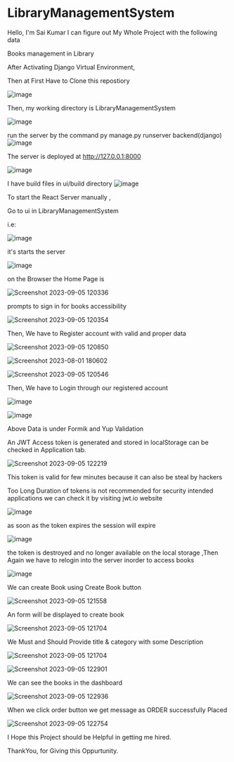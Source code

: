 # LibraryManagementSystem
Hello,
I'm Sai Kumar I can figure out My Whole Project with the following data 

Books management in Library

After Activating Django Virtual Environment,

Then at First Have to Clone this repostiory

![image](https://github.com/Hello-Sai/LibraryManagementSystem/assets/90458132/c98e597d-2bf9-4551-a3f1-ec92de8a923a)





Then, my working directory is  LibraryManagementSystem

![image](https://github.com/Hello-Sai/LibraryManagementSystem/assets/90458132/00ccbfec-5ac1-4931-bd87-cd7678c0ab18)



run the server by the command py manage.py runserver
backend(django)
![image](https://github.com/Hello-Sai/LibraryManagementSystem/assets/90458132/06774dd7-f974-45df-96a9-24729d4d790b)

The server is deployed at http://127.0.0.1:8000

![image](https://github.com/Hello-Sai/LibraryManagementSystem/assets/90458132/462d5d43-2f3d-4615-8259-4d654d19754a)

I have build files in ui/build directory
![image](https://github.com/Hello-Sai/LibraryManagementSystem/assets/90458132/9818088b-1082-4db9-9528-1d4d56d9375c)


To start the React Server manually ,

Go to ui in LibraryManagementSystem

i.e:

![image](https://github.com/Hello-Sai/LibraryManagementSystem/assets/90458132/93891bc0-557b-43cb-a5b4-7086e1e46f33)


it's starts the server

![image](https://github.com/Hello-Sai/LibraryManagementSystem/assets/90458132/bc406c17-6ab8-47ef-b7c8-1ec94782de9e)

on the Browser the Home Page is

![Screenshot 2023-09-05 120336](https://github.com/Hello-Sai/LibraryManagementSystem/assets/90458132/aa37000a-a948-401e-be71-f0ee90b93e84)

prompts to sign in for books accessibility

![Screenshot 2023-09-05 120354](https://github.com/Hello-Sai/LibraryManagementSystem/assets/90458132/1fa42bbf-4614-410b-a3d9-d86ddbb68333)


Then, We have to Register account with valid and proper data

![Screenshot 2023-09-05 120850](https://github.com/Hello-Sai/LibraryManagementSystem/assets/90458132/174cd87c-128a-4963-b8f6-6e008c8a70ed)


![Screenshot 2023-08-01 180602](https://github.com/Hello-Sai/LibraryManagementSystem/assets/90458132/25ed19ef-b02d-4416-8be4-7f1cf9734268)


![Screenshot 2023-09-05 120546](https://github.com/Hello-Sai/LibraryManagementSystem/assets/90458132/ebc67c00-1056-4cca-b98a-a0d9590081f8)

Then, We have to Login through our registered account


![image](https://github.com/Hello-Sai/LibraryManagementSystem/assets/90458132/1bf1a2bc-600f-4ab7-b6e5-582608f0ea10)


![image](https://github.com/Hello-Sai/LibraryManagementSystem/assets/90458132/7294cc1c-50b4-472c-8ce4-69797422cb6f)


Above Data is under Formik and Yup Validation

An JWT Access token is generated and stored in localStorage can be checked in Application tab.

![Screenshot 2023-09-05 122219](https://github.com/Hello-Sai/LibraryManagementSystem/assets/90458132/fdbadd8f-5826-4767-b562-d4d2dac9868a)

This token is valid for few minutes because it can also be steal by hackers

Too Long Duration of tokens is not recommended for security intended applications
we can check it by visiting jwt.io website

![image](https://github.com/Hello-Sai/LibraryManagementSystem/assets/90458132/c82cb396-5a43-412e-86e6-9f882f1bf063)

as soon as the token expires the session will expire 


![image](https://github.com/Hello-Sai/LibraryManagementSystem/assets/90458132/e5e4ff87-b7ea-4c7d-9445-cfa80036be72)

the token is destroyed and  no longer available on the local storage ,Then Again we have to relogin into the server inorder to access books


![image](https://github.com/Hello-Sai/LibraryManagementSystem/assets/90458132/514e6219-a332-4bf0-9028-f4e3d23895cd)


We can create Book using Create Book button

![Screenshot 2023-09-05 121558](https://github.com/Hello-Sai/LibraryManagementSystem/assets/90458132/1d987f2b-9e97-4a05-9bb6-82bbb312b641)

An form will be displayed to create book

![Screenshot 2023-09-05 121704](https://github.com/Hello-Sai/LibraryManagementSystem/assets/90458132/db663eba-c3c0-4914-a722-5490f6dc8304)

We Must and Should Provide title & category with some Description

![Screenshot 2023-09-05 121704](https://github.com/Hello-Sai/LibraryManagementSystem/assets/90458132/d5c19e4a-10b8-4d32-9833-b3c776989a2a)

![Screenshot 2023-09-05 122901](https://github.com/Hello-Sai/LibraryManagementSystem/assets/90458132/387787fa-181a-4d46-a73d-a94dd338b64d)

We can see the books in the dashboard

![Screenshot 2023-09-05 122936](https://github.com/Hello-Sai/LibraryManagementSystem/assets/90458132/5ce20951-0afd-4257-865a-ca6f60bda578)

When we click order button we get message as ORDER successfully Placed

![Screenshot 2023-09-05 122754](https://github.com/Hello-Sai/LibraryManagementSystem/assets/90458132/85540ac5-d644-45d7-b204-a4a4926af745)






I Hope this Project should be Helpful in getting me hired.

ThankYou,
for Giving this Oppurtunity.








